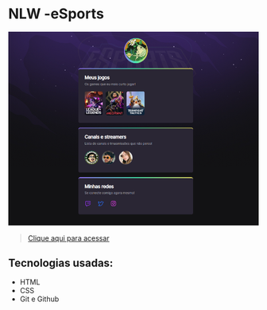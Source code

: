 # NLW -eSports

![preview](./.github/preview.png.png)

> [Clique aqui para acessar](https://geovanacassimiro.github.io/NLW/)

## Tecnologias usadas:
- HTML
- CSS
- Git e Github
